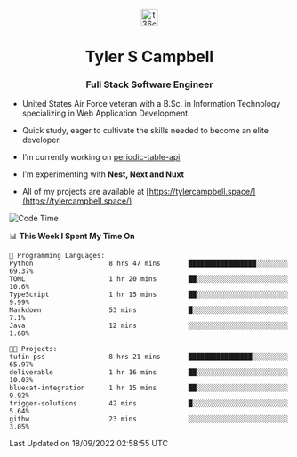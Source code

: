 <p align="center">
<a href="https://www.linkedin.com/in/t36campbell" target="blank"><img align="center" src="https://ik.imagekit.io/t36campbell/Portfolio/linkedin.png.original_m8bbGgPh6.png" alt="t36campbell" height="30" width="30" /></a>
</p>
<h1 align="center">Tyler S Campbell</h1>
<h3 align="center">Full Stack Software Engineer</h3>

* United States Air Force veteran with a B.Sc. in Information Technology specializing in Web Application Development. 

* Quick study, eager to cultivate the skills needed to become an elite developer.

* I’m currently working on [periodic-table-api](https://github.com/t36campbell/periodic-table-api)

* I’m experimenting with **Nest, Next and Nuxt**

* All of my projects are available at [https://tylercampbell.space/](https://tylercampbell.space/)

<!--START_SECTION:waka-->
![Code Time](http://img.shields.io/badge/Code%20Time-1%2C805%20hrs%2026%20mins-blue)

📊 **This Week I Spent My Time On** 

```text
💬 Programming Languages: 
Python                   8 hrs 47 mins       █████████████████░░░░░░░░   69.37% 
TOML                     1 hr 20 mins        ██░░░░░░░░░░░░░░░░░░░░░░░   10.6% 
TypeScript               1 hr 15 mins        ██░░░░░░░░░░░░░░░░░░░░░░░   9.99% 
Markdown                 53 mins             █░░░░░░░░░░░░░░░░░░░░░░░░   7.1% 
Java                     12 mins             ░░░░░░░░░░░░░░░░░░░░░░░░░   1.68%

🐱‍💻 Projects: 
tufin-pss                8 hrs 21 mins       ████████████████░░░░░░░░░   65.97% 
deliverable              1 hr 16 mins        ██░░░░░░░░░░░░░░░░░░░░░░░   10.03% 
bluecat-integration      1 hr 15 mins        ██░░░░░░░░░░░░░░░░░░░░░░░   9.92% 
trigger-solutions        42 mins             █░░░░░░░░░░░░░░░░░░░░░░░░   5.64% 
githw                    23 mins             ░░░░░░░░░░░░░░░░░░░░░░░░░   3.05%

```


 Last Updated on 18/09/2022 02:58:55 UTC
<!--END_SECTION:waka-->
